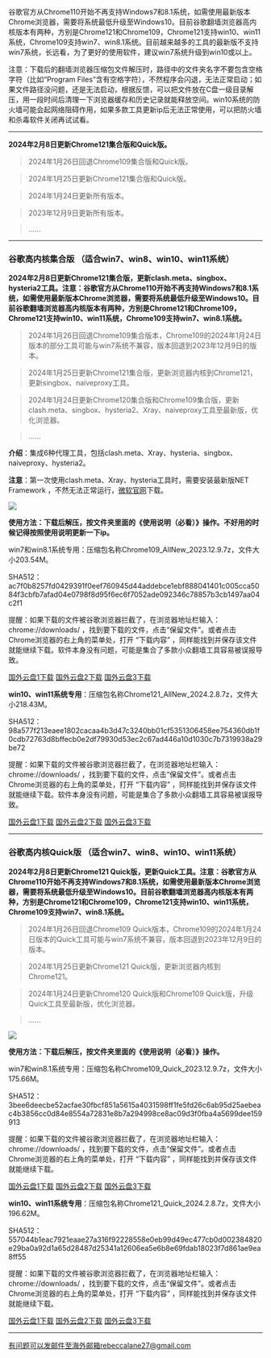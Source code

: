 谷歌官方从Chrome110开始不再支持Windows7和8.1系统，如需使用最新版本Chrome浏览器，需要将系统最低升级至Windows10。目前谷歌翻墙浏览器高内核版本有两种，方别是Chrome121和Chrome109，Chrome121支持win10、win11系统，Chrome109支持win7、win8.1系统。目前越来越多的工具的最新版不支持win7系统，长远看，为了更好的使用软件，建议win7系统升级到win10或以上。

注意：下载后的翻墙浏览器压缩包文件解压时，路径中的文件夹名字不要包含空格字符（比如“Program Files”含有空格字符），不然程序会闪退，无法正常启动；如果文件路径没问题，还是无法启动，根据反馈，可以把文件放在C盘一级目录解压，用一段时间后清理一下浏览器缓存和历史记录就能释放空间。win10系统的防火墙可能会起网络阻碍作用，如果多款工具更新ip后无法正常使用，可以把防火墙和杀毒软件关闭再试试看。  
    
***

**2024年2月8日更新Chrome121集合版和Quick版。**

> 2024年1月26日回退Chrome109集合版和Quick版。

> 2024年1月25日更新Chrome121集合版和Quick版。

> 2024年1月24日更新所有版本。

> 2023年12月9日更新所有版本。

> ......

***

### 谷歌高内核集合版  （适合win7、win8、win10、win11系统）

**2024年2月8日更新Chrome121集合版，更新clash.meta、singbox、hysteria2工具。注意：谷歌官方从Chrome110开始不再支持Windows7和8.1系统，如需使用最新版本Chrome浏览器，需要将系统最低升级至Windows10。目前谷歌翻墙浏览器高内核版本有两种，方别是Chrome121和Chrome109，Chrome121支持win10、win11系统，Chrome109支持win7、win8.1系统。**

> 2024年1月26日回退Chrome109集合版本，Chrome109的2024年1月24日版本的部分工具可能与win7系统不兼容，版本回退到2023年12月9日的版本。

> 2024年1月25日更新Chrome121集合版，更新浏览器内核到Chrome121，更新singbox、naiveproxy工具。

> 2024年1月24日更新Chrome120集合版和Chrome109集合版，更新clash.meta、singbox、hysteria2、Xray、naiveproxy工具至最新版，优化浏览器。

> ......

**介绍**：集成6种代理工具，包括clash.meta、Xray、hysteria、singbox、naiveproxy、hysteria2。

**注意**：第一次使用clash.meta、Xray、hysteria工具时，需要安装最新版NET Framework ，不然无法正常运行，[微软官网](https://dotnet.microsoft.com/zh-cn/download/dotnet-framework/net48)下载。

![](https://cdn.jsdelivr.net/gh/Alvin9999/pac2/softimag/hysteria2.png)

**使用方法：下载后解压，按文件夹里面的《使用说明（必看）》操作。不好用的时候记得按照使用说明更新一下ip。**

win7和win8.1系统专用：压缩包名称Chrome109_AllNew_2023.12.9.7z，文件大小203.54M。

SHA512：ac7f0b8257fd0429391f0eef760945d44addebce1ebf888041401c005cca5084f3cbfb7afad04e0798f8d95f6ec6f7052ade092346c78857b3cb1497aa04c2f1

提醒：如果下载的文件被谷歌浏览器拦截了，在浏览器地址栏输入：chrome://downloads/ ，找到要下载的文件，点击“保留文件”。或者点击Chrome浏览器的右上角的菜单处，打开 “下载内容” ，同样能找到并保存该文件就能继续下载。软件本身没有问题，可能是集合了多款小众翻墙工具容易被误报导致。

[国外云盘1下载](https://d2.freessr2.xyz/Chrome109_AllNew_2023.12.9.7z) 
[国外云盘2下载](https://d.dtku35.xyz/Chrome109_AllNew_2023.12.9.7z) 
[国外云盘3下载](https://free.zhujicn2.net/Chrome109_AllNew_2023.12.9.7z)

**win10、win11系统专用**：压缩包名称Chrome121_AllNew_2024.2.8.7z，文件大小218.43M。

SHA512：98a577f213eaee1802cacaa4b3d47c3240bb01cf5351306458ee754360db1f0cdb72763d8bffecb0e2df79930d53ec2c67ad446a10d1030c7b7319938a29be72

提醒：如果下载的文件被谷歌浏览器拦截了，在浏览器地址栏输入：chrome://downloads/ ，找到要下载的文件，点击“保留文件”。或者点击Chrome浏览器的右上角的菜单处，打开 “下载内容” ，同样能找到并保存该文件就能继续下载。软件本身没有问题，可能是集合了多款小众翻墙工具容易被误报导致。

[国外云盘1下载](https://d2.freessr2.xyz/Chrome121_AllNew_2024.2.8.7z) 
[国外云盘2下载](https://d.dtku35.xyz/Chrome121_AllNew_2024.2.8.7z) 
[国外云盘3下载](https://free.zhujicn2.net/Chrome121_AllNew_2024.2.8.7z) 

***


### 谷歌高内核Quick版  （适合win7、win8、win10、win11系统）

**2024年2月8日更新Chrome121 Quick版，更新Quick工具。注意：谷歌官方从Chrome110开始不再支持Windows7和8.1系统，如需使用最新版本Chrome浏览器，需要将系统最低升级至Windows10。目前谷歌翻墙浏览器高内核版本有两种，方别是Chrome121和Chrome109，Chrome121支持win10、win11系统，Chrome109支持win7、win8.1系统。**

> 2024年1月26日回退Chrome109 Quick版本，Chrome109的2024年1月24日版本的Quick工具可能与win7系统不兼容，版本回退到2023年12月9日的版本。

> 2024年1月25日更新Chrome121 Quick版，更新浏览器内核到Chrome121。

> 2024年1月24日更新Chrome120 Quick版和Chrome109 Quick版，升级Quick工具至最新版，优化浏览器。

> ......

![](https://cdn.jsdelivr.net/gh/Alvin9999/pac2/softimag/quick.png)

**使用方法：下载后解压，按文件夹里面的《使用说明（必看）》操作。**

win7和win8.1系统专用：压缩包名称Chrome109_Quick_2023.12.9.7z，文件大小175.66M。

SHA512：3bee6deecbe52acfae30fbcf851a5615a4031598ff1fe5fd26c6ab95d25aebeac4b3856cc0d84e8554a72831e8b7a294998ce8ac09d3f0fba4a5699dee159913

提醒：如果下载的文件被谷歌浏览器拦截了，在浏览器地址栏输入：chrome://downloads/ ，找到要下载的文件，点击“保留文件”。或者点击Chrome浏览器的右上角的菜单处，打开 “下载内容” ，同样能找到并保存该文件就能继续下载。

[国外云盘1下载](https://d2.freessr2.xyz/Chrome109_Quick_2023.12.9.7z) 
[国外云盘2下载](https://d.dtku35.xyz/Chrome109_Quick_2023.12.9.7z) 
[国外云盘3下载](https://free.zhujicn2.net/Chrome109_Quick_2023.12.9.7z)

**win10、win11系统专用**：压缩包名称Chrome121_Quick_2024.2.8.7z，文件大小196.62M。

SHA512：557044b1eac7921eaae27a316f92228558e0eb99d49ec477cb0d002384820e29ba0a92d1a65d28487d25341a12606ea5e6b8e69fdab18023f7d861ae9ea8ff55

提醒：如果下载的文件被谷歌浏览器拦截了，在浏览器地址栏输入：chrome://downloads/ ，找到要下载的文件，点击“保留文件”。或者点击Chrome浏览器的右上角的菜单处，打开 “下载内容” ，同样能找到并保存该文件就能继续下载。

[国外云盘1下载](https://d2.freessr2.xyz/Chrome121_Quick_2024.2.8.7z) 
[国外云盘2下载](https://d.dtku35.xyz/Chrome121_Quick_2024.2.8.7z) 
[国外云盘3下载](https://free.zhujicn2.net/Chrome121_Quick_2024.2.8.7z) 

***

有问题可以发邮件至海外邮箱rebeccalane27@gmail.com